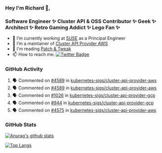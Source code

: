 ### Hey I'm Richard 👋, 

<h3 align="left">Software Engineer ✨ Cluster API & OSS Contributor ✨ Geek ✨ Architect ✨ Retro Gaming Addict ✨ Lego Fan ✨</h3>

- 🔭 I’m currently working at [SUSE](https://www.suse.com/) as a Principal Engineer
- 👯 I’m a maintainer of [Cluster API Provider AWS](https://github.com/kubernetes-sigs/cluster-api-provider-aws)
- 💬 I'm reading [Patch & Tweak](https://bjooks.com/products/patch-tweak-exploring-modular-synthesis)
- 📫 How to reach me: [![Twitter Badge](https://img.shields.io/badge/-@fruit_case-00acee?style=flat&logo=Twitter&logoColor=white)](https://twitter.com/intent/follow?screen_name=fruit_case "Follow on Twitter")

### GitHub Activity 

<!--START_SECTION:activity-->
1. 🗣 Commented on [#4589](https://github.com/kubernetes-sigs/cluster-api-provider-aws/pull/4589#issuecomment-1782728971) in [kubernetes-sigs/cluster-api-provider-aws](https://github.com/kubernetes-sigs/cluster-api-provider-aws)
2. 🗣 Commented on [#4589](https://github.com/kubernetes-sigs/cluster-api-provider-aws/pull/4589#issuecomment-1782728592) in [kubernetes-sigs/cluster-api-provider-aws](https://github.com/kubernetes-sigs/cluster-api-provider-aws)
3. 🗣 Commented on [#1026](https://github.com/kubernetes-sigs/cluster-api-provider-gcp/pull/1026#issuecomment-1782726996) in [kubernetes-sigs/cluster-api-provider-gcp](https://github.com/kubernetes-sigs/cluster-api-provider-gcp)
4. 🗣 Commented on [#944](https://github.com/kubernetes-sigs/cluster-api-provider-gcp/pull/944#issuecomment-1782723173) in [kubernetes-sigs/cluster-api-provider-gcp](https://github.com/kubernetes-sigs/cluster-api-provider-gcp)
5. 🗣 Commented on [#4575](https://github.com/kubernetes-sigs/cluster-api-provider-aws/pull/4575#issuecomment-1782716933) in [kubernetes-sigs/cluster-api-provider-aws](https://github.com/kubernetes-sigs/cluster-api-provider-aws)
<!--END_SECTION:activity-->

### GitHub Stats

[![Anurag's github stats](https://github-readme-stats.vercel.app/api?username=richardcase&count_private=true&show_icons=true)](https://github.com/anuraghazra/github-readme-stats)

[![Top Langs](https://github-readme-stats.vercel.app/api/top-langs/?username=richardcase&hide=html&layout=compact)](https://github.com/anuraghazra/github-readme-stats)
